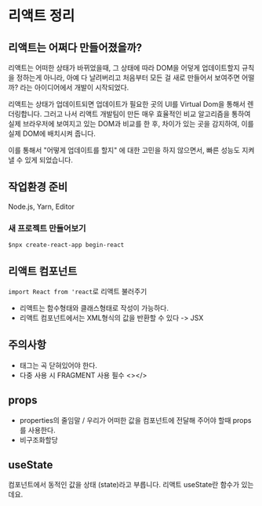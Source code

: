 # 리액트 정리

## 리액트는 어쩌다 만들어졌을까?

리액트는 어떠한 상태가 바뀌었을때, 그 상태에 따라 DOM을 어덯게 업데이트할지 규칙을 정하는게 아니라, 아예 다 날려버리고 처음부터 모든 걸 새로 만들어서 보여주면 어떨까? 라는 아이디어에서 개발이 시작되었다.

리액트는 상태가 업데이트되면 업데이트가 필요한 곳의 UI를 Virtual Dom을 통해서 렌더링합니다. 그러고 나서 리액트 개발팀이 만든 매우 효율적인 비교 알고리즘을 통하여 실제 브라우저에 보여지고 있는 DOM과 비교를 한 후, 차이가 있는 곳을 감지하여, 이를 실제 DOM에 배치시켜 줍니다.

이를 통해서 "어떻게 업데이트를 할지" 에 대한 고민을 하지 않으면서, 빠른 성능도 지켜낼 수 있게 되었습니다.

## 작업환경 준비

Node.js, Yarn, Editor

### 새 프로젝트 만들어보기

<code>\$npx create-react-app begin-react</code>

## 리액트 컴포넌트

<code>import React from 'react</code>로 리액트 불러주기

- 리액트는 함수형태와 클래스형태로 작성이 가능하다.
- 리액트 컴포넌트에서는 XML형식의 값을 반환할 수 있다 -> JSX

## 주의사항

- 태그는 곡 닫혀있어야 한다.
- 다중 사용 시 FRAGMENT 사용 필수 <></>

## props

- properties의 줄임말 / 우리가 어떠한 값을 컴포넌트에 전달해 주어야 할때 props를 사용한다.
- 비구조화할당

## useState

컴포넌트에서 동적인 값을 상태 (state)라고 부릅니다. 리액트 useState란 함수가 있는데요.
